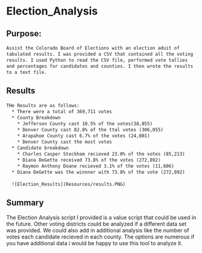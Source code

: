 # Election_Analysis

## Purpose:
    Assist the Colorado Board of Elections with an election aduit of tabulated results. I was provided a CSV that contained all the voting results. I used Python to read the CSV file, performed vote tallies and percentages for candidates and counties. I then wrote the results to a text file.

## Results
    THe Results are as follows:
      * There were a total of 369,711 votes 
      * County Breakdown
        * Jefferson County cast 10.5% of the votes(38,855)
        * Denver County cast 82.8% of the ttal votes (306,055)
        * Arapahoe County cast 6.7% of the votes (24,801)
        * Denver County cast the most votes
      * Candidate breakdown
        * Charles Casper Stockham recieved 23.0% of the votes (85,213)
        * Diana DeGette received 73.8% of the votes (272,892)
        * Raymon Anthony Doane recieved 3.1% of the votes (11,606)
      * Diana DeGette was the winnner with 73.8% of the vote (272,892)
      
      ![Election_Results](Resources/results.PNG)
   
## Summary
  The Election Analysis script I provided is a value script that could be used in the future. Other voting districts could be analyzed if a different data set was provided. 
  We could also add in additional analysis like the number of votes each candidate recieved in each county. The options are numerous if you have additional data i would be happy     to use this tool to analyze it.  
